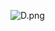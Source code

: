 ![D.png](https://github.com/Tan12d/Oracle-Database-Problems/assets/100254217/bdfa468d-540b-4fa0-8496-70133a3325ed)
